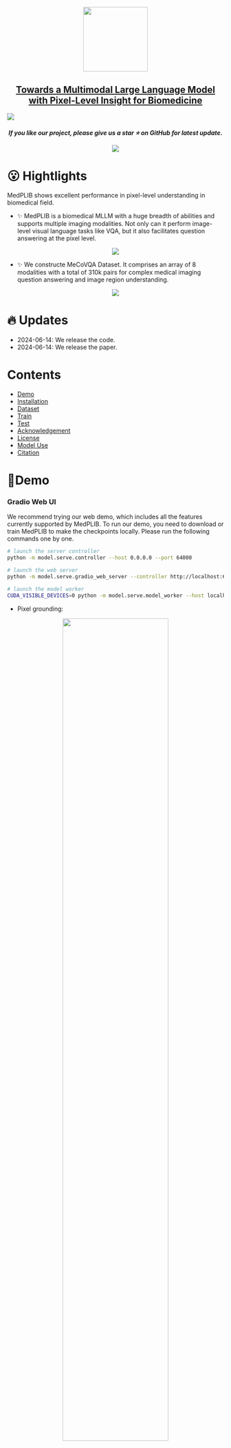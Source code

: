 


<!-- The official repository of MedPLIB: Towards a Multimodal Large Language Model with Pixel-Level Insight for Biomedicine. -->
<p align="center">
    <img src="assets/logo.png" width="150" style="margin-bottom: 0.2;"/>
<p>
<h2 align="center"> <a href="">Towards a Multimodal Large Language Model with Pixel-Level Insight for Biomedicine</a></h2>
<a src="https://img.shields.io/badge/cs.CV-2312.09278-b31b1b?logo=arxiv&logoColor=red" href="https://arxiv.org/pdf/2412.09278"> <img src="https://img.shields.io/badge/cs.CV-2412.09278-b31b1b?logo=arxiv&logoColor=red">
</a> 

<h5 align="center"> If you like our project, please give us a star ⭐ on GitHub for latest update. 



<p align="center">
    <img src="assets/demo.png"  style="margin-bottom: 0.2;"/>
<p>


# 😮 Hightlights
MedPLIB shows excellent performance in pixel-level understanding in biomedical field.

- ✨ MedPLIB is a biomedical MLLM with a huge breadth of abilities and supports multiple imaging modalities. Not only can it perform image-level visual language tasks like VQA, but it also facilitates question answering at the pixel level.

<p align="center">
    <img src="assets/capa.png"  style="margin-bottom: 0.2;"/>
<p>


- ✨ We constructe MeCoVQA Dataset. It comprises an array of 8 modalities with a total of 310k pairs for complex medical imaging question answering and image region understanding.
<p align="center">
    <img src="assets/data.png"  style="margin-bottom: 0.2;"/>
<p>


# 🔥 Updates
- 2024-06-14: We release the code.
- 2024-06-14: We release the paper.


# Contents
- [Demo](#🍉Demo)
- [Installation](#🛠️Installation)
- [Dataset](#🗃️Dataset)
- [Train](#📀Train)
- [Test](#Test)
- [Acknowledgement](#👍Acknowledgement)
- [License](#🔒License)
- [Model Use](#🪜Model-Use)
- [Citation](#✏️Citation)

# 🍉Demo

### Gradio Web UI
We recommend trying our web demo, which includes all the features currently supported by MedPLIB. To run our demo, you need to download or train MedPLIB to make the checkpoints locally. Please run the following commands one by one.

```bash
# launch the server controller
python -m model.serve.controller --host 0.0.0.0 --port 64000
```

```bash
# launch the web server
python -m model.serve.gradio_web_server --controller http://localhost:64000 --model-list-mode reload --add_region_feature --port 64001 
```

```bash
# launch the model worker
CUDA_VISIBLE_DEVICES=0 python -m model.serve.model_worker --host localhost --controller http://localhost:64000 --port 64002 --worker http://localhost:64002 --model-path /path/to/the/medplib_checkpoints --add_region_feature --device_map cuda --vision_pretrained /path/to/the/sam-med2d_b.pth
```

- Pixel grounding: 
<p align="center">
    <img src="assets/seg.gif"  style="width: 70%;"/>
<p>


- Region VQA:
<p align="center">
    <img src="assets/rqa.gif"  style="width: 70%;"/>
<p>

- VQA:
<p align="center">
    <img src="assets/vqa.gif"  style="width: 70%;"/>
<p>


# 🛠️Installation

1. Clone this repository and navigate to MedPLIB folder
```bash
git clone https://github.com/ShawnHuang497/MedPLIB
cd MedPLIB
```

2. Install Package
```Shell
conda create -n medplib python=3.10 -y
conda activate medplib
pip install --upgrade pip 
pip install -r requirements.txt
```

3. Install additional packages for training cases
```Shell
pip install ninja==1.11.1.1
pip install flash-attn==2.5.2 --no-build-isolation
```

# 🗃️Dataset
On the way...

# 📀Train
## Stage I
We perfrom the pre-training stage I to get the projector checkpoints. Please obtain the llava_med_alignment_500k dataset according to [LLaVA-Med](https://github.com/microsoft/LLaVA-Med), and then follow the usage tutorial of [LLaVA-v1.5](https://github.com/haotian-liu/LLaVA/tree/v1.1.0) to pretrain.


## Stage II
```Shell
sh scripts/train_stage2.sh
```
## Stage III
```Shell
sh scripts/train_stage3.sh
```
## Stage IV
```Shell
sh scripts/train_stage4.sh
```


# 🥭 Test

### Pixel Grounding
```Shell
TRANSFORMERS_OFFLINE=1 deepspeed --include=localhost:1 --master_port=64995 model/eval/vqa_infer.py \
    --version="/path/to/the/medplib_checkpoints" \
    --vision_tower='/path/to/the/clip-vit-large-patch14-336' \
    --answer_type='open' \
    --val_data_path='/path/to/the/pixel_grounding_json_file' \
    --image_folder='/path/to/the/SAMed2D_v1' \
    --vision_pretrained="/path/to/the/sam-med2d_b.pth" \
    --eval_seg \
    --moe_enable \
    --region_fea_adapter \
    # --vis_mask \
```


### Region_VQA & VQA
Infer to generate the prediction jsonl file.
```Shell
sh model/eval/infer_parallel_medplib.sh
```

Calcuate the metrics.

```Shell
python model/eval/cal_metric.py \
    --pred="/path/to/the/jsonl_file" \
```



# 👍Acknowledgement

We thank the following works for giving us the inspiration and part of the code: [LISA](https://github.com/dvlab-research/LISA), [MoE-LLaVA](https://github.com/PKU-YuanGroup/MoE-LLaVA), [LLaVA](https://github.com/haotian-liu/LLaVA), [SAM-Med2D](https://github.com/OpenGVLab/SAM-Med2D), [SAM](https://github.com/facebookresearch/segment-anything) and [SEEM](https://github.com/UX-Decoder/Segment-Everything-Everywhere-All-At-Once).

# 🪜Model Use
### Intended Use
The data, code, and model checkpoints are intended to be used solely for (I) future research on visual-language processing and (II) reproducibility of the experimental results reported in the reference paper. The data, code, and model checkpoints are not intended to be used in clinical care or for any clinical decision making purposes.
### Primary Intended Use
The primary intended use is to support AI researchers reproducing and building on top of this work. MedPLIB and its associated models should be helpful for exploring various biomedical pixel grunding and vision question answering (VQA) research questions.
### Out-of-Scope Use
Any deployed use case of the model --- commercial or otherwise --- is out of scope. Although we evaluated the models using a broad set of publicly-available research benchmarks, the models and evaluations are intended for research use only and not intended for deployed use cases. 


# 🔒License
* The majority of this project is released under the Apache 2.0 license as found in the [LICENSE](https://github.com/ShawnHuang497/MedPLIB/blob/main/LICENSE) file.
* The service is a research preview intended for non-commercial use only, subject to the model [License](https://github.com/facebookresearch/llama/blob/main/MODEL_CARD.md) of LLaMA, [Terms of Use](https://openai.com/policies/terms-of-use) of the data generated by OpenAI, and [Terms of Use](https://openxlab.org.cn/datasets/GMAI/SA-Med2D-20M) of SAM-Med2D-20M. Please contact us if you find any potential violation.



# ✏️Citation
If you find our paper and code useful in your research, please consider giving a star and citation.

```BibTeX
@article{huang2024towards,
  title={Towards a Multimodal Large Language Model with Pixel-Level Insight for Biomedicine},
  author={Huang, Xiaoshuang and Shen, Lingdong and Liu, Jia and Shang, Fangxin and Li, Hongxiang and Huang, Haifeng and Yang, Yehui},
  journal={arXiv preprint arXiv:2412.09278},
  year={2024}
}
```
